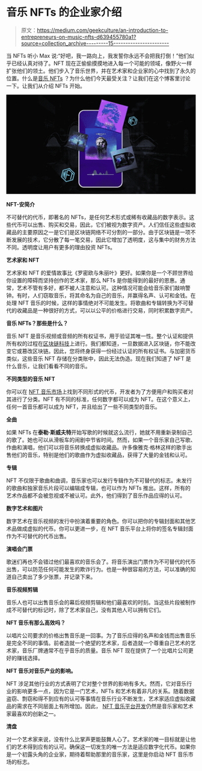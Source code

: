 # 音乐 NFTs 的企业家介绍

> 原文：<https://medium.com/geekculture/an-introduction-to-entrepreneurs-on-music-nfts-d639455780a1?source=collection_archive---------15----------------------->

当 NFTs 听小 Max 说:“好吧，我一路向上，我发誓你永远不会把我打倒！”他们似乎已经认真对待了。NFT 现在正偷偷摸摸地进入每一个可能的领域，像野火一样扩张他们的领土。他们步入了音乐世界，并在艺术家和企业家的心中找到了永久的位置。什么是[音乐 NFTs](https://smallbiztrends.com/2022/04/what-is-nft-music.html) ？为什么他们今天最受关注？让我们在这个博客里讨论一下。让我们从介绍 NFTs 开始。

![](img/b9dc183ec0c252348b3b6f216dfd503e.png)

**NFT-安简介**

不可替代的代币，即著名的 NFTs，是任何艺术形式或稀有收藏品的数字表示。这些代币可以出售、购买和交易，因此，它们被视为数字资产。人们信任这些虚拟收藏品的主要原因之一是它们是区块链网络不可分割的一部分。由于区块链是一项不断发展的技术，它分散了每一笔交易，因此它增加了透明度，这与集中的财务方法不同。透明度让用户有更多的理由投资 NFTs。

**艺术家和 NFT**

艺术家和 NFT 的爱情故事比《罗密欧与朱丽叶》更好。如果你是一个不顾世界给你设置的障碍而坚持创作的艺术家，那么 NFTs 是你能得到的最好的恩惠。通常，艺术不管有多好，都不被人注意和认可。这种情况可能会给音乐家们敲响警钟。有时，人们窃取音乐，将其命名为自己的音乐，并赢得名声、认可和金钱。在处理 NFT 音乐的时候，这样的事情绝对不可能发生。将歌曲和专辑转换为不可替代的收藏品是一种很好的方式，可以以公平的价格进行交易，同时积累数字资产。

**音乐 NFTs？那些是什么？**

音乐 NFT 是音乐视频或音频的所有权证书，用于验证其唯一性。整个认证和提供所有权的过程在[区块链科技](https://en.wikipedia.org/wiki/Blockchain)上进行。我们都知道，一旦数据进入区块链，你不能改变它或篡改区块链。因此，您将终身获得一份经过认证的所有权证书。与加密货币类似，这些音乐 NFT 存储在分类账中，因此无法伪造。现在我们知道了 NFT 是什么音乐，让我们看看不同的音乐。

**不同类型的音乐 NFT**

你可以在 [NFT 音乐市场](https://bit.ly/3rXLqNm)上找到不同形式的代币，开发者为了方便用户和购买者对其进行了分类。NFT 有不同的标准，任何数字都可以成为 NFT。在这个意义上，任何一首音乐都可以成为 NFT，并且给出了一些不同类型的音乐。

**全曲**

如果 NFTs 在**泰勒·斯威夫特**开始写歌的时候就这么流行，她就不用重新录制自己的歌了。她也可以从滑板车的闹剧中节省时间。然而，如果一个音乐家自己写歌、作曲和演唱，他们可以将音乐转换成虚拟收藏品。许多像雅克·格林这样的歌手出售他们的音乐，特别是他们的歌曲作为虚拟收藏品，获得了大量的金钱和认可。

**专辑**

NFT 不仅限于歌曲和曲调，音乐家也可以发行专辑作为不可替代的标志。未发行的歌曲和独家音乐片段可以编辑成专辑，也可以作为 NFTs 推出。这样，所有的艺术作品都不会被忽视或不被认可。此外，他们得到了音乐作品应得的认可。

**数字艺术和图片**

数字艺术在音乐视频的发行中扮演着重要的角色。你可以把你的专辑封面和其他艺术品做成虚拟的代币。你可以更进一步，在 NFT 音乐平台上将你的签名专辑封面作为不可替代的代币出售。

**演唱会门票**

歌迷们再也不会错过他们最喜欢的音乐会了。将音乐演出门票作为不可替代的代币出售，可以防范任何可能发生的欺诈行为。也是一种很容易的方法，可以准确的知道自己卖出了多少张票，并记录下来。

**音乐视频剪辑**

音乐人也可以出售音乐会的幕后视频剪辑和他们最喜欢的时刻。当这些片段被制作成不可替代的标记时，除了艺术家自己，没有其他人可以拥有它们。

**NFT 音乐有那么高效吗？**

以唱片公司要求的价格出售音乐是一回事。为了音乐应得的名声和金钱而出售音乐是完全不同的事情。前者造就一个绝望的艺术家，后者造就一个尊重自己艺术的艺术家，音乐厂牌通常不在乎音乐的质量。音乐 NFT 现在提供了一个比唱片公司更好的赚钱选择。

**NFT 音乐对音乐产业的影响。**

NFT 涉足其他行业的方式表明了它对整个世界的影响有多大。然而，它对音乐行业的影响更多一点，因为它是一门艺术，NFTs 和艺术有着非凡的关系。随着数据盗窃、剽窃和得不到应有的认可等事情在音乐行业不断发生，艺术家适应虚拟收藏品的需求在不同层面上有所增加。因此， [NFT 音乐平台开发](https://bit.ly/3rXLqNm)仍然是音乐家和艺术家最喜欢的创新之一。

**清盘**

对一个艺术家来说，没有什么比掌声更能鼓舞人心了。艺术家的唯一目标就是让他们的艺术得到应有的认可。确保这一切发生的唯一方法是适应数字化代币。如果你是一个初露头角的企业家，期待着帮助那里的音乐家，这里是你启动 NFT 音乐市场的标志。
